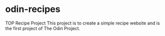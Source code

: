 # odin-recipes
TOP Recipe Project
This project is to create a simple recipe website and is the first project of The Odin Project.